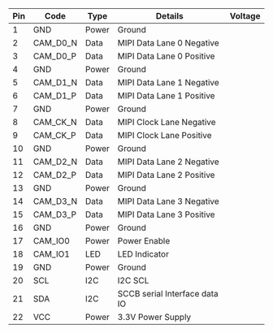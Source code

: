 
| Pin | Code       | Type     | Details                              | Voltage |
|-----|------------|----------|--------------------------------------|---------|
| 1   |	GND        | Power    | Ground                               |      |
| 2   |	CAM_D0_N   | Data     | MIPI Data Lane 0 Negative            |      |
| 3   |	CAM_D0_P   | Data     | MIPI Data Lane 0 Positive            |      |
| 4   |	GND        | Power    | Ground                               |      |
| 5   |	CAM_D1_N   | Data     | MIPI Data Lane 1 Negative            |      |
| 6   |	CAM_D1_P   | Data     | MIPI Data Lane 1 Positive            |      |
| 7   |	GND        | Power    | Ground                               |      |
| 8   |	CAM_CK_N   | Data     | MIPI Clock Lane Negative             |      |
| 9   |	CAM_CK_P   | Data     | MIPI Clock Lane Positive             |      |
| 10  |	GND        | Power    | Ground                               |      |
| 11  |	CAM_D2_N   | Data     | MIPI Data Lane 2 Negative            |      |
| 12  |	CAM_D2_P   | Data     | MIPI Data Lane 2 Positive            |      |
| 13  |	GND        | Power    | Ground                               |      |
| 14  |	CAM_D3_N   | Data     | MIPI Data Lane 3 Negative            |      |
| 15  |	CAM_D3_P   | Data     | MIPI Data Lane 3 Positive            |      |
| 16  |	GND        | Power    | Ground                               |      |
| 17  |	CAM_IO0    | Power    | Power Enable                         |      |
| 18  |	CAM_IO1    | LED      | LED Indicator                        |      |
| 19  |	GND        | Power    | Ground                               |      |
| 20  |	SCL        | I2C      | I2C SCL                              |      |
| 21  |	SDA        | I2C      | SCCB serial Interface data IO        |      |                           
| 22  |	VCC        | Power    | 3.3V Power Supply                    |      |


